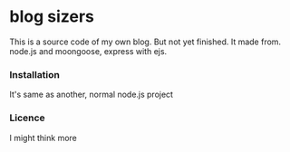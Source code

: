 # blog sizers

This is a source code of my own blog. But not yet finished. 
It made from. node.js and moongoose, express with ejs.




### Installation

It's same as another, normal node.js project



### Licence

I might think more
